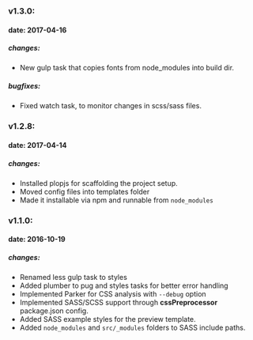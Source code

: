 ### v1.3.0:
#### date: 2017-04-16
##### changes:
* New gulp task that copies fonts from node_modules into build dir.
##### bugfixes:
* Fixed watch task, to monitor changes in scss/sass files.


### v1.2.8:
#### date: 2017-04-14
##### changes:
* Installed plopjs for scaffolding the project setup.
* Moved config files into templates folder
* Made it installable via npm and runnable from `node_modules`

### v1.1.0:
#### date: 2016-10-19
##### changes:
* Renamed less gulp task to styles
* Added plumber to pug and styles tasks for better error handling
* Implemented Parker for CSS analysis with `--debug` option
* Implemented SASS/SCSS support through __cssPreprocessor__ package.json config.
* Added SASS example styles for the preview template.
* Added `node_modules` and `src/_modules` folders to SASS include paths.
